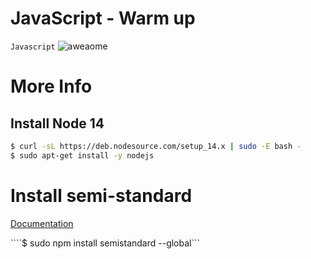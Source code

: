 # JavaScript - Warm up
`Javascript`
![aweaome](https://s3.amazonaws.com/intranet-projects-files/holbertonschool-higher-level_programming+/303/Javascript-535.png.jpeg)

# More Info
## Install Node 14
```bash
$ curl -sL https://deb.nodesource.com/setup_14.x | sudo -E bash -
$ sudo apt-get install -y nodejs
```
# Install semi-standard
[Documentation](https://github.com/standard/semistandard)

````$ sudo npm install semistandard --global```
